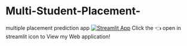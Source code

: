 # Multi-Student-Placement-
multiple placement prediction app
[![Streamlit App](https://static.streamlit.io/badges/streamlit_badge_black_white.svg)](https://sparka.streamlit.app/)
Click the 👈 open in streamlit icon to View my Web application!
